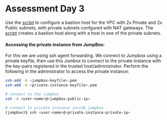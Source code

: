 # Assessment Day 3

Use the [script](https://github.com/adityaprakash-bobby/q_pre_assessment/blob/master/VPC-Lambda-APIGateway/task.py) to configure a bastion host for the VPC with 2x Private and 2x Public subnets, with private subnets confgured with NAT gateways. The [script](https://github.com/adityaprakash-bobby/q_pre_assessment/blob/master/VPC-Lambda-APIGateway/task.py) creates a bastion host along with a host in one of the private subnets.


#### Accessing the private instance from JumpBox:

For this we are using ssh agent forwarding. We connect to Jumpbox using a private keyfile, then use this Jumbox to connect to the private instance with the key-pairs registered in the trusted host/administrator. Perform the following in the administrator to access the private instance:

```bash
ssh-add -k <jumpbox-keyfile>.pem
ssh-add -k <private-instance-keyfile>.pem

# connect to the jumpbox
ssh -A <user-name>@<jumpbox-public-ip>

# connect to private instance inside jumpbox
(jumpbox)$ ssh <user-name>@<private-instance-private-ip>
```